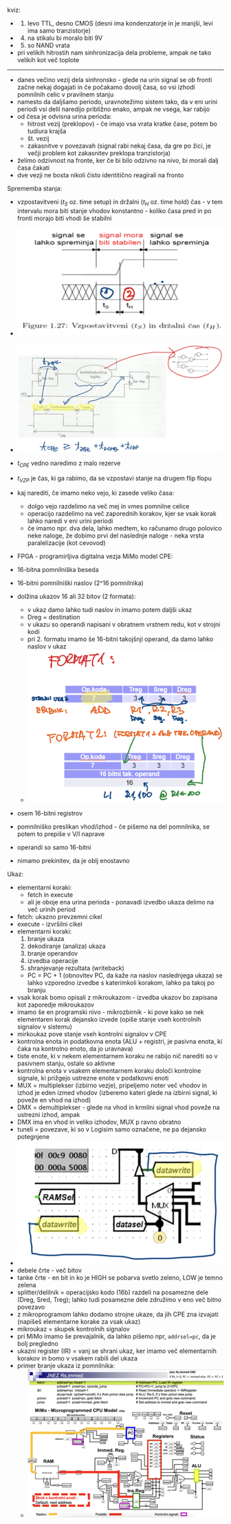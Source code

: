 kviz:
- 1. levo TTL, desno CMOS (desni ima kondenzatorje in je manjši, levi ima samo tranzistorje)
- 4. na stikalu bi moralo biti 9V
- 5. so NAND vrata
- pri velikih hitrostih nam sinhronizacija dela probleme, ampak ne tako velikih kot več toplote

---

- danes večino vezij dela sinhronsko - glede na urin signal se ob fronti začne nekaj dogajati in če počakamo dovolj časa, so vsi izhodi pomnilnih celic v pravilnem stanju
- namesto da daljšamo periodo, uravnotežimo sistem tako, da v eni urini periodi vsi delil naredijo približno enako, ampak ne vsega, kar rabijo
- od česa je odvisna urina perioda:
	- hitrost vezij (preklopov) - če imajo vsa vrata kratke čase, potem bo tudiura krajša
	- št. vezij
	- zakasnitve v povezavah (signal rabi nekaj časa, da gre po žici, je večji problem kot zakasnitev preklopa tranzistorja)
- želimo odzivnost na fronte, ker če bi bilo odzivno na nivo, bi morali dalj časa čakati
- dve vezji ne bosta nikoli čisto identitično reagirali na fronto

Sprememba stanja:
- vzpostavitveni ($t_S$ oz. time setup) in držalni ($t_H$ oz. time hold) čas - v tem intervalu mora biti stanje vhodov konstantno - koliko časa pred in po fronti morajo biti vhodi še stabilni
- ![300](../../Images2/Pasted%20image%2020241105112835.png)
- ![500](../../Images2/Pasted%20image%2020241105113216.png)
- $t_{CPE}$ vedno naredimo z malo rezerve
- $t_{VZP}$ je čas, ki ga rabimo, da se vzpostavi stanje na drugem flip flopu

- kaj narediti, če imamo neko vejo, ki zasede veliko časa:
	- dolgo vejo razdelimo na več mej in vmes pomnilne celice
	- operacijo razdelimo na več zaporednih korakov, kjer se vsak korak lahko naredi v eni urini periodi
	- če imamo npr. dva dela, lahko medtem, ko računamo drugo polovico neke naloge, že dobimo prvi del naslednje naloge - neka vrsta paralelizacije (kot cevovod)

- FPGA - programirljiva digitalna vezja
MiMo model CPE:
- 16-bitna pomnilniška beseda
- 16-bitni pomnilniški naslov (2^16 pomnilnika)
- dolžina ukazov 16 ali 32 bitov (2 formata):
	- v ukaz damo lahko tudi naslov in imamo potem daljši ukaz
	- Dreg = destination
	- v ukazu so operandi napisani v obratnem vrstnem redu, kot v strojni kodi
	- pri 2. formatu imamo še 16-bitni takojšnji operand, da damo lahko naslov v ukaz
	- ![300](../../Images2/Pasted%20image%2020241105115947.png)
- osem 16-bitni registrov
- pomnilniško preslikan vhod/izhod - če pišemo na del pomnilnika, se potem to prepiše v V/I naprave
- operandi so samo 16-bitni
- nimamo prekinitev, da je oblj enostavno

Ukaz:
- elementarni koraki:
	- fetch in execute
	- ali je oboje ena urina perioda - ponavadi izvedbo ukaza delimo na več urinih period
- fetch: ukazno prevzemni cikel
- execute - izvršilni cikel
- elementarni koraki:
	1. branje ukaza
	2. dekodiranje (analiza) ukaza
	3. branje operandov
	4. izvedba operacije
	5. shranjevanje rezultata (writeback)
	- PC = PC + 1 (obnovitev PC, da kaže na naslov naslednjega ukaza) se lahko vzporedno izvedbe s katerimkoli korakom, lahko pa takoj po branju
- vsak korak bomo opisali z mikroukazom - izvedba ukazov bo zapisana kot zaporedje mikroukazov
- imamo še en programski nivo - mikrozbirnik - ki pove kako se nek elementaren korak dejansko izvede (opiše stanje vseh kontrolnih signalov v sistemu)
- mirkoukaz pove stanje vseh kontrolni signalov v CPE
- kontrolna enota in podatkovna enota (ALU + registri, je pasivna enota, ki čaka na kontrolno enoto, da jo uravnava)
- tiste enote, ki v nekem elementarnem koraku ne rabijo nič narediti so v pasivnem stanju, ostale so aktivne
- kontrolna enota v vsakem elementarnem koraku določi kontrolne signale, ki prižgejo ustrezne enote v podatkovni enoti
- MUX = multiplekser (izbirno vezje), pripeljemo noter več vhodov in izhod je eden izmed vhodov (izberemo kateri glede na izbirni signal, ki poveže en vhod na izhod)
- DMX = demultiplekser - glede na vhod in krmilni signal vhod poveže na ustrezni izhod, ampak
- DMX ima en vhod in veliko izhodov, MUX p ravno obratno
- tuneli = povezave, ki so v Logisim samo označene, ne pa dejansko potegnjene
- ![300](../../Images2/Pasted%20image%2020241105123137.png)
- debele črte - več bitov
- tanke črte - en bit in ko je HIGH se pobarva svetlo zeleno, LOW je temno zelena
- splitter/delilnik = operacijsko kodo (16b) razdeli na posamezne dele (Dreg, Sred, Treg); lahko tudi posamezne dele združimo v eno več bitno povezavo
- z mikroprogramom lahko dodamo strojne ukaze, da jih CPE zna izvajati (napišeš elementarne korake za vsak ukaz)
- mikroukaz = skupek kontrolnih signalov
- pri MiMo imamo še prevajalnik, da lahko pišemo npr, `addrsel=pc`, da je bolj pregledno
- ukazni register (IR) = vanj se shrani ukaz, ker imamo več elementarnih korakov in bomo v vsakem rabili del ukaza
- primer branje ukaza iz pomnilnika:
	- ![500](../../Images2/Pasted%20image%2020241105124119.png)